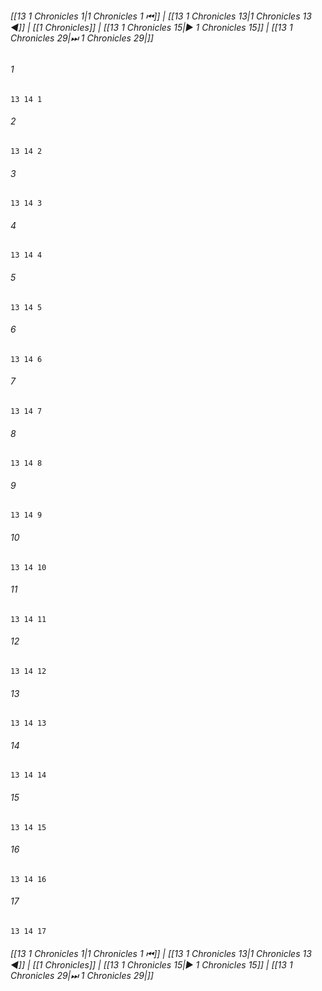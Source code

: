 
###### [[13 1 Chronicles 1|1 Chronicles 1 ⏮]] | [[13 1 Chronicles 13|1 Chronicles 13 ◀]] | [[1 Chronicles]] | [[13 1 Chronicles 15|▶ 1 Chronicles 15]] | [[13 1 Chronicles 29|⏭ 1 Chronicles 29|]]

###### 1
``` verse
13 14 1 
```
###### 2
``` verse
13 14 2 
```
###### 3
``` verse
13 14 3 
```
###### 4
``` verse
13 14 4 
```
###### 5
``` verse
13 14 5 
```
###### 6
``` verse
13 14 6 
```
###### 7
``` verse
13 14 7 
```
###### 8
``` verse
13 14 8 
```
###### 9
``` verse
13 14 9 
```
###### 10
``` verse
13 14 10 
```
###### 11
``` verse
13 14 11 
```
###### 12
``` verse
13 14 12 
```
###### 13
``` verse
13 14 13 
```
###### 14
``` verse
13 14 14 
```
###### 15
``` verse
13 14 15 
```
###### 16
``` verse
13 14 16 
```
###### 17
``` verse
13 14 17 
```

###### [[13 1 Chronicles 1|1 Chronicles 1 ⏮]] | [[13 1 Chronicles 13|1 Chronicles 13 ◀]] | [[1 Chronicles]] | [[13 1 Chronicles 15|▶ 1 Chronicles 15]] | [[13 1 Chronicles 29|⏭ 1 Chronicles 29|]]

